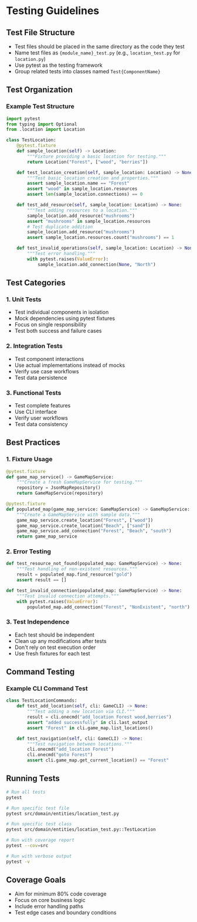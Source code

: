 # Testing Guidelines

## Test File Structure
- Test files should be placed in the same directory as the code they test
- Name test files as `{module_name}_test.py` (e.g., `location_test.py` for `location.py`)
- Use pytest as the testing framework
- Group related tests into classes named `Test{ComponentName}`

## Test Organization

### Example Test Structure
```python
import pytest
from typing import Optional
from .location import Location

class TestLocation:
    @pytest.fixture
    def sample_location(self) -> Location:
        """Fixture providing a basic location for testing."""
        return Location("Forest", ["wood", "berries"])

    def test_location_creation(self, sample_location: Location) -> None:
        """Test basic location creation and properties."""
        assert sample_location.name == "Forest"
        assert "wood" in sample_location.resources
        assert len(sample_location.connections) == 0

    def test_add_resource(self, sample_location: Location) -> None:
        """Test adding resources to a location."""
        sample_location.add_resource("mushrooms")
        assert "mushrooms" in sample_location.resources
        # Test duplicate addition
        sample_location.add_resource("mushrooms")
        assert sample_location.resources.count("mushrooms") == 1

    def test_invalid_operations(self, sample_location: Location) -> None:
        """Test error handling."""
        with pytest.raises(ValueError):
            sample_location.add_connection(None, "North")
```

## Test Categories

### 1. Unit Tests
- Test individual components in isolation
- Mock dependencies using pytest fixtures
- Focus on single responsibility
- Test both success and failure cases

### 2. Integration Tests
- Test component interactions
- Use actual implementations instead of mocks
- Verify use case workflows
- Test data persistence

### 3. Functional Tests
- Test complete features
- Use CLI interface
- Verify user workflows
- Test data consistency

## Best Practices

### 1. Fixture Usage
```python
@pytest.fixture
def game_map_service() -> GameMapService:
    """Create a fresh GameMapService for testing."""
    repository = JsonMapRepository()
    return GameMapService(repository)

@pytest.fixture
def populated_map(game_map_service: GameMapService) -> GameMapService:
    """Create a GameMapService with sample data."""
    game_map_service.create_location("Forest", ["wood"])
    game_map_service.create_location("Beach", ["sand"])
    game_map_service.add_connection("Forest", "Beach", "south")
    return game_map_service
```

### 2. Error Testing
```python
def test_resource_not_found(populated_map: GameMapService) -> None:
    """Test handling of non-existent resources."""
    result = populated_map.find_resource("gold")
    assert result == []

def test_invalid_connection(populated_map: GameMapService) -> None:
    """Test invalid connection attempts."""
    with pytest.raises(ValueError):
        populated_map.add_connection("Forest", "NonExistent", "north")
```

### 3. Test Independence
- Each test should be independent
- Clean up any modifications after tests
- Don't rely on test execution order
- Use fresh fixtures for each test

## Command Testing

### Example CLI Command Test
```python
class TestLocationCommands:
    def test_add_location(self, cli: GameCLI) -> None:
        """Test adding a new location via CLI."""
        result = cli.onecmd("add_location Forest wood,berries")
        assert "added successfully" in cli.last_output
        assert "Forest" in cli.game_map.list_locations()

    def test_navigation(self, cli: GameCLI) -> None:
        """Test navigation between locations."""
        cli.onecmd("add_location Forest")
        cli.onecmd("goto Forest")
        assert cli.game_map.get_current_location() == "Forest"
```

## Running Tests
```bash
# Run all tests
pytest

# Run specific test file
pytest src/domain/entities/location_test.py

# Run specific test class
pytest src/domain/entities/location_test.py::TestLocation

# Run with coverage report
pytest --cov=src

# Run with verbose output
pytest -v
```

## Coverage Goals
- Aim for minimum 80% code coverage
- Focus on core business logic
- Include error handling paths
- Test edge cases and boundary conditions
